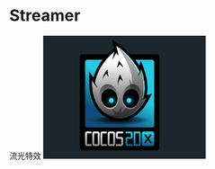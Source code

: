 ﻿# Streamer
流光特效
![示例](https://github.com/ChenBiaoHub/Streamer/blob/master/%E6%B5%81%E5%85%89%E7%89%B9%E6%95%88.gif)